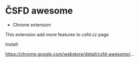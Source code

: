 # ČSFD awesome

- Chrome extension

This extension add more features to csfd.cz page

Install:

https://chrome.google.com/webstore/detail/csfd-awesome/...
